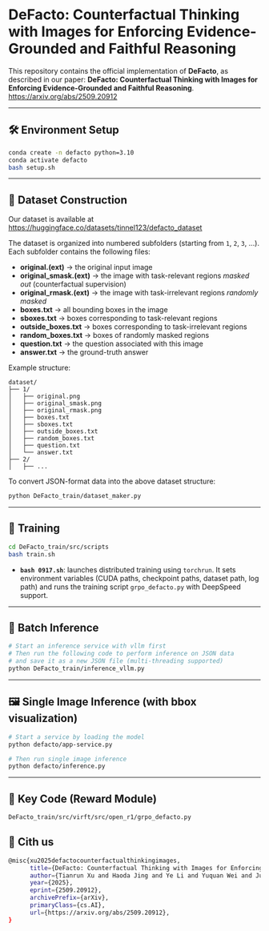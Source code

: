 # DeFacto: Counterfactual Thinking with Images for Enforcing Evidence-Grounded and Faithful Reasoning

This repository contains the official implementation of **DeFacto**, as described in our paper:
**DeFacto: Counterfactual Thinking with Images for Enforcing Evidence-Grounded and Faithful Reasoning**.
https://arxiv.org/abs/2509.20912

---

## 🛠️ Environment Setup

```bash
conda create -n defacto python=3.10
conda activate defacto
bash setup.sh
```

---

## 📂 Dataset Construction

Our dataset is available at https://huggingface.co/datasets/tinnel123/defacto_dataset

The dataset is organized into numbered subfolders (starting from `1`, `2`, `3`, …).
Each subfolder contains the following files:

* **original.(ext)** → the original input image
* **original\_smask.(ext)** → the image with task-relevant regions *masked out* (counterfactual supervision)
* **original\_rmask.(ext)** → the image with task-irrelevant regions *randomly masked*
* **boxes.txt** → all bounding boxes in the image
* **sboxes.txt** → boxes corresponding to task-relevant regions
* **outside\_boxes.txt** → boxes corresponding to task-irrelevant regions
* **random\_boxes.txt** → boxes of randomly masked regions
* **question.txt** → the question associated with this image
* **answer.txt** → the ground-truth answer

Example structure:

```
dataset/
├── 1/
│   ├── original.png
│   ├── original_smask.png
│   ├── original_rmask.png
│   ├── boxes.txt
│   ├── sboxes.txt
│   ├── outside_boxes.txt
│   ├── random_boxes.txt
│   ├── question.txt
│   └── answer.txt
├── 2/
│   ├── ...
```

To convert JSON-format data into the above dataset structure:

```bash
python DeFacto_train/dataset_maker.py
```

---

## 🚀 Training

```bash
cd DeFacto_train/src/scripts
bash train.sh
```

* **`bash 0917.sh`**: launches distributed training using `torchrun`.
  It sets environment variables (CUDA paths, checkpoint paths, dataset path, log path) and runs the training script `grpo_defacto.py` with DeepSpeed support.

---

## 🔎 Batch Inference

```bash
# Start an inference service with vllm first
# Then run the following code to perform inference on JSON data 
# and save it as a new JSON file (multi-threading supported)
python DeFacto_train/inference_vllm.py
```

---

## 🖼️ Single Image Inference (with bbox visualization)

```bash
# Start a service by loading the model
python defacto/app-service.py

# Then run single image inference
python defacto/inference.py
```

---

## 📜 Key Code (Reward Module)

```bash
DeFacto_train/src/virft/src/open_r1/grpo_defacto.py
```
## 📜 Cith us

```bash
@misc{xu2025defactocounterfactualthinkingimages,
      title={DeFacto: Counterfactual Thinking with Images for Enforcing Evidence-Grounded and Faithful Reasoning}, 
      author={Tianrun Xu and Haoda Jing and Ye Li and Yuquan Wei and Jun Feng and Guanyu Chen and Haichuan Gao and Tianren Zhang and Feng Chen},
      year={2025},
      eprint={2509.20912},
      archivePrefix={arXiv},
      primaryClass={cs.AI},
      url={https://arxiv.org/abs/2509.20912}, 
}
```

